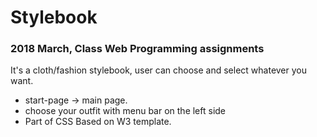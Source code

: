 # Stylebook
### 2018 March, Class Web Programming assignments

It's a cloth/fashion stylebook, user can choose and select whatever you want.
* start-page -> main page.
* choose your outfit with menu bar on the left side
* Part of CSS Based on W3 template.
